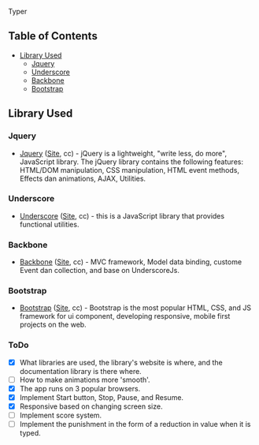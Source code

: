 Typer

## Table of Contents

* [Library Used](#library_used)
  * [Jquery](#jquery)
  * [Underscore](#underscore)
  * [Backbone](#backbone)
  * [Bootstrap](#bootstrap)


<a name='library_used'></a>
## Library Used

<a name='jquery'></a>
### Jquery

* [Jquery][repo-jquery] ([Site][website-jquery], cc) - jQuery is a lightweight, "write less, do more", JavaScript library. The jQuery library contains the following features: HTML/DOM manipulation, CSS manipulation, HTML event methods, Effects dan animations, AJAX, Utilities.

[repo-jquery]: https://github.com/jquery/jquery
[website-jquery]: https://jquery.com/

<a name='underscore'></a>
### Underscore

* [Underscore][repo-underscore] ([Site][website-underscore], cc) - this is a JavaScript library that provides functional utilities.

[repo-underscore]: https://github.com/jashkenas/underscore
[website-underscore]: https://underscorejs.org/

<a name='backbone'></a>
### Backbone

* [Backbone][repo-backbone] ([Site][website-backbone], cc) - MVC framework, Model data binding, custome Event dan collection, and base on UnderscoreJs.

[repo-backbone]: https://github.com/jashkenas/backbone
[website-backbone]: http://backbonejs.org/

<a name='bootstrap'></a>
### Bootstrap

* [Bootstrap][repo-bootstrap] ([Site][website-bootstrap], cc) - Bootstrap is the most popular HTML, CSS, and JS framework for ui component, developing responsive, mobile first projects on the web.

[repo-bootstrap]: https://github.com/twbs/bootstrap
[website-bootstrap]: http://getbootstrap.com/



### ToDo

- [x] What libraries are used, the library's website is where, and the documentation library is there where.
- [ ] How to make animations more 'smooth'.
- [x] The app runs on 3 popular browsers.
- [x] Implement Start button, Stop, Pause, and Resume.
- [x] Responsive based on changing screen size.
- [ ] Implement score system.
- [ ] Implement the punishment in the form of a reduction in value when it is typed.